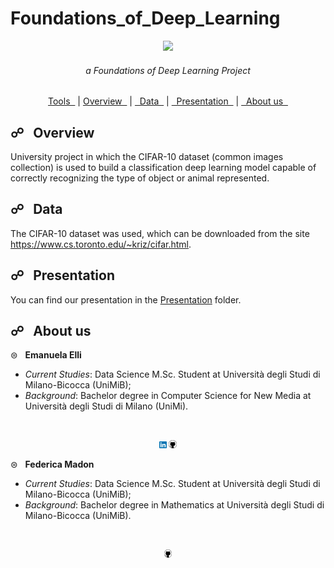 # Foundations_of_Deep_Learning

<p align="center">
  <img src="https://universeit.blog/web/app/uploads/2021/07/Deep-Learning.jpg" width="60%">
</p>
  <h6 align="center">a Foundations of Deep Learning Project</h6>
<p align="center">
  <a href="#tools">Tools &nbsp;</a> |
  <a href="#overview">Overview &nbsp;</a> |
  <a href="#data">&nbsp; Data &nbsp;</a> |
  <a href="#presentation">&nbsp; Presentation &nbsp;</a> |
  <a href="#aboutus">&nbsp; About us &nbsp;</a>
</p>

<a name="overview"></a>
## &#9741; &nbsp; Overview
University project in which the CIFAR-10 dataset (common images collection) is used to build a classification deep learning model capable of correctly recognizing the type of object or animal represented.

<a name="data"></a>
## &#9741; &nbsp; Data
The CIFAR-10 dataset was used, which can be downloaded from the site https://www.cs.toronto.edu/~kriz/cifar.html.

<a name="presentation"></a>
## &#9741; &nbsp; Presentation 
You can find our presentation in the <a href="https://github.com/emanuelaelli/Foundations_of_Deep_Learning/blob/main/presentazione.pdf">Presentation</a> folder.<br>

<a name="aboutus"></a>
## &#9741; &nbsp; About us

&#8860; &nbsp; **Emanuela Elli**

- *Current Studies*: Data Science M.Sc. Student at Università degli Studi di Milano-Bicocca (UniMiB);
- *Background*: Bachelor degree in Computer Science for New Media at Università degli Studi di Milano (UniMi).
<br>

<p align = "center">
<a href = "https://www.linkedin.com/in/emanuela-elli-82137b206/"><img src="https://github.com/emanuelaelli/emanuelaelli/blob/main/Linkedin_logo.png" width = "2.3%"></a>
  <a href = "https://github.com/emanuelaelli"><img src="https://github.com/emanuelaelli/emanuelaelli/blob/main/GitHub_logo.png" width = "2.5%"></a>
</p>

&#8860; &nbsp; **Federica Madon**

- *Current Studies*: Data Science M.Sc. Student at Università degli Studi di Milano-Bicocca (UniMiB);
- *Background*: Bachelor degree in Mathematics at Università degli Studi di Milano-Bicocca (UniMiB). 
<br>

<p align = "center">
  <a href = "https://github.com/f-madon"><img src="https://github.com/emanuelaelli/emanuelaelli/blob/main/GitHub_logo.png" width = "2.5%"></a>
</p>






